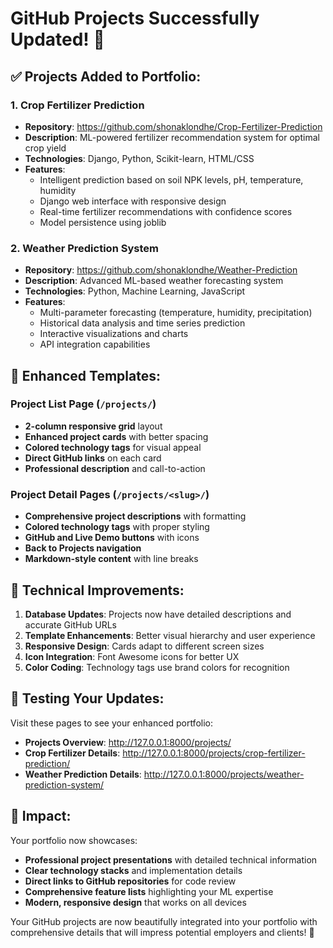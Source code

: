 # GitHub Projects Successfully Updated! 🚀

## ✅ Projects Added to Portfolio:

### 1. **Crop Fertilizer Prediction**
- **Repository**: https://github.com/shonaklondhe/Crop-Fertilizer-Prediction
- **Description**: ML-powered fertilizer recommendation system for optimal crop yield
- **Technologies**: Django, Python, Scikit-learn, HTML/CSS
- **Features**: 
  - Intelligent prediction based on soil NPK levels, pH, temperature, humidity
  - Django web interface with responsive design
  - Real-time fertilizer recommendations with confidence scores
  - Model persistence using joblib

### 2. **Weather Prediction System**
- **Repository**: https://github.com/shonaklondhe/Weather-Prediction
- **Description**: Advanced ML-based weather forecasting system
- **Technologies**: Python, Machine Learning, JavaScript
- **Features**:
  - Multi-parameter forecasting (temperature, humidity, precipitation)
  - Historical data analysis and time series prediction
  - Interactive visualizations and charts
  - API integration capabilities

## 🎨 Enhanced Templates:

### **Project List Page** (`/projects/`)
- **2-column responsive grid** layout
- **Enhanced project cards** with better spacing
- **Colored technology tags** for visual appeal
- **Direct GitHub links** on each card
- **Professional description** and call-to-action

### **Project Detail Pages** (`/projects/<slug>/`)
- **Comprehensive project descriptions** with formatting
- **Colored technology tags** with proper styling
- **GitHub and Live Demo buttons** with icons
- **Back to Projects navigation**
- **Markdown-style content** with line breaks

## 🔧 Technical Improvements:

1. **Database Updates**: Projects now have detailed descriptions and accurate GitHub URLs
2. **Template Enhancements**: Better visual hierarchy and user experience
3. **Responsive Design**: Cards adapt to different screen sizes
4. **Icon Integration**: Font Awesome icons for better UX
5. **Color Coding**: Technology tags use brand colors for recognition

## 🧪 Testing Your Updates:

Visit these pages to see your enhanced portfolio:
- **Projects Overview**: http://127.0.0.1:8000/projects/
- **Crop Fertilizer Details**: http://127.0.0.1:8000/projects/crop-fertilizer-prediction/
- **Weather Prediction Details**: http://127.0.0.1:8000/projects/weather-prediction-system/

## 🎯 Impact:

Your portfolio now showcases:
- **Professional project presentations** with detailed technical information
- **Clear technology stacks** and implementation details
- **Direct links to GitHub repositories** for code review
- **Comprehensive feature lists** highlighting your ML expertise
- **Modern, responsive design** that works on all devices

Your GitHub projects are now beautifully integrated into your portfolio with comprehensive details that will impress potential employers and clients! 🌟
